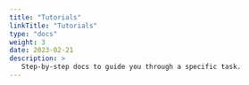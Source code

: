 ```yaml
---
title: "Tutorials"
linkTitle: "Tutorials"
type: "docs"
weight: 3
date: 2023-02-21
description: >
   Step-by-step docs to guide you through a specific task.
---
```

